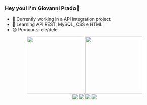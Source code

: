 ### Hey you! I'm Giovanni Prado👋


- 🔭 Currently working in a API integration project
- 🌱 Learning API REST, MySQL, CSS e HTML
- 😄 Pronouns: ele/dele

<div align="center">
  <a href="https://github.com/GiovanniPrado">
  <img height="180em" src="https://github-readme-stats.vercel.app/api?username=GiovanniPrado&show_icons=true&theme=dracula&include_all_commits=true&count_private=true"/>
  <img height="180em" src="https://github-readme-stats.vercel.app/api/top-langs/?username=GiovanniPrado&layout=compact&langs_count=7&theme=dracula"/>
 </a></div>

  <div align="center"> 
  <a href="https://instagram.com/giopradoo" target="_blank"><img src="https://img.shields.io/badge/-Instagram-%23E4405F?style=for-the-badge&logo=instagram&logoColor=white" target="_blank"></a>
 	<a href="https://www.twitch.tv/gioprado" target="_blank"><img src="https://img.shields.io/badge/Twitch-9146FF?style=for-the-badge&logo=twitch&logoColor=white" target="_blank"></a>
  <a href = "mailto:giovanni.jprado@gmail.com"><img src="https://img.shields.io/badge/-Gmail-%23333?style=for-the-badge&logo=gmail&logoColor=white" target="_blank"></a>
  <a href="https://www.linkedin.com/in/giovanniprado/" target="_blank"><img src="https://img.shields.io/badge/-LinkedIn-%230077B5?style=for-the-badge&logo=linkedin&logoColor=white" target="_blank"></a> 
 
 
</div>
